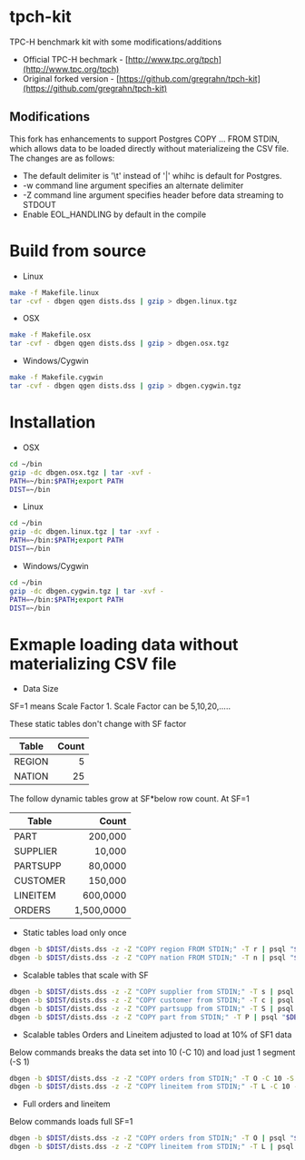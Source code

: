 tpch-kit
========

TPC-H benchmark kit with some modifications/additions

- Official TPC-H bechmark - [http://www.tpc.org/tpch](http://www.tpc.org/tpch)
- Original forked version - [https://github.com/gregrahn/tpch-kit](https://github.com/gregrahn/tpch-kit)

## Modifications

This fork has enhancements to support Postgres COPY ... FROM STDIN, which allows data to be loaded directly without materializeing the CSV file.
The changes are as follows:

- The default delimiter is '\t' instead of '|' whihc is default for Postgres.  
- -w command line argument specifies an alternate delimiter
- -Z command line argument specifies header before data streaming to STDOUT
- Enable EOL_HANDLING by default in the compile

# Build from source

- Linux
```bash
make -f Makefile.linux
tar -cvf - dbgen qgen dists.dss | gzip > dbgen.linux.tgz
```

- OSX
```bash
make -f Makefile.osx
tar -cvf - dbgen qgen dists.dss | gzip > dbgen.osx.tgz
```

- Windows/Cygwin
```bash
make -f Makefile.cygwin
tar -cvf - dbgen qgen dists.dss | gzip > dbgen.cygwin.tgz
```

# Installation

- OSX
```bash
cd ~/bin
gzip -dc dbgen.osx.tgz | tar -xvf -
PATH=~/bin:$PATH;export PATH
DIST=~/bin
```

- Linux
```bash
cd ~/bin
gzip -dc dbgen.linux.tgz | tar -xvf -
PATH=~/bin:$PATH;export PATH
DIST=~/bin
```

- Windows/Cygwin
```bash
cd ~/bin
gzip -dc dbgen.cygwin.tgz | tar -xvf -
PATH=~/bin:$PATH;export PATH
DIST=~/bin
```

# Exmaple loading data without materializing CSV file

- Data Size

SF=1 means Scale Factor 1.  Scale Factor can be 5,10,20,.....

These static tables don't change with SF factor

|Table  | Count |
| ----  | -----:|
|REGION |5|
|NATION |25|

The follow dynamic tables grow at SF*below row count.  At SF=1

|Table    | Count |
| ----    | -----:|
|PART     |200,000|
|SUPPLIER |10,000|
|PARTSUPP |80,0000|
|CUSTOMER |150,000|
|LINEITEM |600,0000|
|ORDERS   |1,500,0000|

- Static tables load only once

```bash
dbgen -b $DIST/dists.dss -z -Z "COPY region FROM STDIN;" -T r | psql "$DBOPT"
dbgen -b $DIST/dists.dss -z -Z "COPY nation FROM STDIN;" -T n | psql "$DBOPT"
```

- Scalable tables that scale with SF

```bash
dbgen -b $DIST/dists.dss -z -Z "COPY supplier from STDIN;" -T s | psql "$DBOPT"
dbgen -b $DIST/dists.dss -z -Z "COPY customer from STDIN;" -T c | psql "$DBOPT"
dbgen -b $DIST/dists.dss -z -Z "COPY partsupp from STDIN;" -T S | psql "$DBOPT"
dbgen -b $DIST/dists.dss -z -Z "COPY part from STDIN;" -T P | psql "$DBOPT"
```

- Scalable tables Orders and Lineitem adjusted to load at 10% of SF1 data 


Below commands breaks the data set into 10 (-C 10) and load just 1 segment (-S 1)

```bash
dbgen -b $DIST/dists.dss -z -Z "COPY orders from STDIN;" -T O -C 10 -S 1 | psql "$DBOPT"
dbgen -b $DIST/dists.dss -z -Z "COPY lineitem from STDIN;" -T L -C 10 -S 1 | psql "$DBOPT"
```

- Full orders and lineitem

Below commands loads full SF=1

```bash
dbgen -b $DIST/dists.dss -z -Z "COPY orders from STDIN;" -T O | psql "$DBOPT"
dbgen -b $DIST/dists.dss -z -Z "COPY lineitem from STDIN;" -T L | psql "$DBOPT"
```




